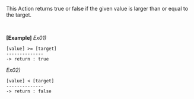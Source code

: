 This Action returns true or false if the given value is larger than or equal to the target.

<br/>

**[Example]**
*Ex01)*
```
[value] >= [target]
--------------
-> return : true
```
*Ex02)*
```
[value] < [target]
--------------
-> return : false
```
